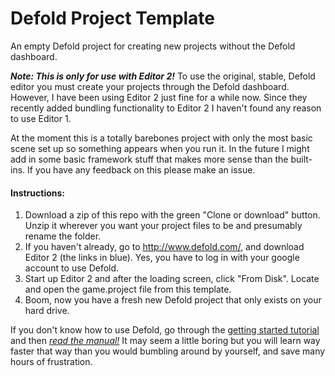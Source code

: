 # Defold Project Template
An empty Defold project for creating new projects without the Defold dashboard. 

***Note: This is only for use with Editor 2!***  To use the original, stable, Defold editor you must create your projects through the Defold dashboard. However, I have been using Editor 2 just fine for a while now. Since they recently added bundling functionality to Editor 2 I haven't found any reason to use Editor 1. 

At the moment this is a totally barebones project with only the most basic scene set up so something appears when you run it. In the future I might add in some basic framework stuff that makes more sense than the built-ins. If you have any feedback on this please make an issue. 

#### Instructions:
1. Download a zip of this repo with the green "Clone or download" button. Unzip it wherever you want your project files to be and presumably rename the folder. 
2. If you haven't already, go to http://www.defold.com/, and download Editor 2 (the links in blue). Yes, you have to log in with your google account to use Defold. 
3. Start up Editor 2 and after the loading screen, click "From Disk". Locate and open the game.project file from this template.
4. Boom, now you have a fresh new Defold project that only exists on your hard drive. 

If you don't know how to use Defold, go through the [getting started tutorial](http://www.defold.com/tutorials/getting-started/) and then [*read the manual!*](http://www.defold.com/manuals/introduction/) It may seem a little boring but you will learn way faster that way than you would bumbling around by yourself, and save many hours of frustration. 
